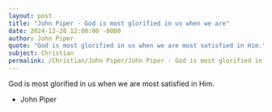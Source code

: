 ```yaml
---
layout: post
title: "John Piper - God is most glorified in us when we are"
date: 2024-12-28 12:00:00 -0000
author: John Piper
quote: "God is most glorified in us when we are most satisfied in Him."
subject: Christian
permalink: /Christian/John Piper/John Piper - God is most glorified in us when we are
---
```


God is most glorified in us when we are most satisfied in Him.

- John Piper

